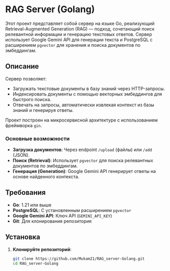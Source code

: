 # RAG Server (Golang)

Этот проект представляет собой сервер на языке Go, реализующий Retrieval-Augmented Generation (RAG) — подход, сочетающий поиск релевантной информации и генерацию текстовых ответов. Сервер использует Google Gemini API для генерации текста и PostgreSQL с расширением `pgvector` для хранения и поиска документов по эмбеддингам.

## Описание

Сервер позволяет:

- Загружать текстовые документы в базу знаний через HTTP-запросы.
- Индексировать документы с помощью векторных эмбеддингов для быстрого поиска.
- Отвечать на запросы, автоматически извлекая контекст из базы знаний и генерируя ответы.

Проект построен на микросервисной архитектуре с использованием фреймворка `gin`.

### Основные возможности

- **Загрузка документов**: Через endpoint `/upload` (файлы) или `/add` (JSON).
- **Поиск (Retrieval)**: Использует `pgvector` для поиска релевантных документов по эмбеддингам.
- **Генерация (Generation)**: Google Gemini API генерирует ответы на основе найденного контекста.

## Требования

- **Go**: 1.21 или выше
- **PostgreSQL**: С установленным расширением `pgvector`
- **Google Gemini API**: Ключ API (`GEMINI_API_KEY`)
- **Git**: Для клонирования репозитория

## Установка

1. **Клонируйте репозиторий**:

   ```bash
   git clone https://github.com/Mukam21/RAG_server-Golang.git
   cd RAG_server-Golang
   
